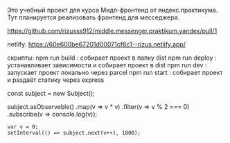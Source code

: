 Это учебный проект для курса Мидл-фронтенд от яндекс.практикума.
Тут планируется реализовать фронтенд для месседжера.

https://github.com/rizusss912/middle.messenger.praktikum.yandex/pull/1

netlify: https://60e600be67201d00071cf6c1--rizus.netlify.app/

скрипты:
    npm run build : собирает проект в папку dist
    npm run deploy : устанавливает зависимости и собирает проект в dist
    npm run dev : запускает проект локально через parcel
    npm run start : собирает проект и раздаёт статику через express


const subject = new Subject<number>();

subject.asObserveble()
    .map(v => v * v)
    .filter(v => v % 2 === 0)
    .subscribe(v => console.log(v));

    var v = 0;
    setInterval(() => subject.next(v++), 1000);